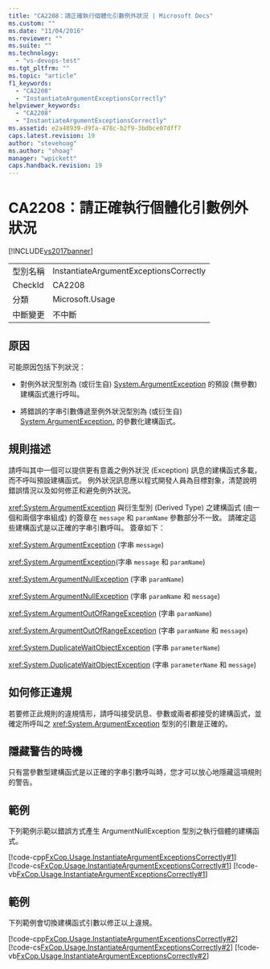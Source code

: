 ```yaml
---
title: "CA2208：請正確執行個體化引數例外狀況 | Microsoft Docs"
ms.custom: ""
ms.date: "11/04/2016"
ms.reviewer: ""
ms.suite: ""
ms.technology: 
  - "vs-devops-test"
ms.tgt_pltfrm: ""
ms.topic: "article"
f1_keywords: 
  - "CA2208"
  - "InstantiateArgumentExceptionsCorrectly"
helpviewer_keywords: 
  - "CA2208"
  - "InstantiateArgumentExceptionsCorrectly"
ms.assetid: e2a48939-d9fa-478c-b2f9-3bdbce07dff7
caps.latest.revision: 19
author: "stevehoag"
ms.author: "shoag"
manager: "wpickett"
caps.handback.revision: 19
---
```

# CA2208：請正確執行個體化引數例外狀況
[!INCLUDE[vs2017banner](../code-quality/includes/vs2017banner.md)]

|||  
|-|-|  
|型別名稱|InstantiateArgumentExceptionsCorrectly|  
|CheckId|CA2208|  
|分類|Microsoft.Usage|  
|中斷變更|不中斷|  
  
## 原因  
 可能原因包括下列狀況：  
  
-   對例外狀況型別為 \(或衍生自\) [System.ArgumentException](assetId:///System.ArgumentException?qualifyHint=True&autoUpgrade=True) 的預設 \(無參數\) 建構函式進行呼叫。  
  
-   將錯誤的字串引數傳遞至例外狀況型別為 \(或衍生自\) [System.ArgumentException.](assetId:///System.ArgumentException.?qualifyHint=True&autoUpgrade=True) 的參數化建構函式。  
  
## 規則描述  
 請呼叫其中一個可以提供更有意義之例外狀況 \(Exception\) 訊息的建構函式多載，而不呼叫預設建構函式。  例外狀況訊息應以程式開發人員為目標對象，清楚說明錯誤情況以及如何修正和避免例外狀況。  
  
 <xref:System.ArgumentException> 與衍生型別 \(Derived Type\) 之建構函式 \(由一個和兩個字串組成\) 的簽章在 `message` 和 `paramName` 參數部分不一致。  請確定這些建構函式是以正確的字串引數呼叫。  簽章如下：  
  
 <xref:System.ArgumentException> \(字串 `message`\)  
  
 <xref:System.ArgumentException>\(字串 `message` 和 `paramName`\)  
  
 <xref:System.ArgumentNullException> \(字串 `paramName`\)  
  
 <xref:System.ArgumentNullException> \(字串 `paramName` 和 `message`\)  
  
 <xref:System.ArgumentOutOfRangeException> \(字串 `paramName`\)  
  
 <xref:System.ArgumentOutOfRangeException> \(字串 `paramName` 和 `message`\)  
  
 <xref:System.DuplicateWaitObjectException> \(字串 `parameterName`\)  
  
 <xref:System.DuplicateWaitObjectException> \(字串 `parameterName` 和 `message`\)  
  
## 如何修正違規  
 若要修正此規則的違規情形，請呼叫接受訊息、參數或兩者都接受的建構函式，並確定所呼叫之 <xref:System.ArgumentException> 型別的引數是正確的。  
  
## 隱藏警告的時機  
 只有當參數型建構函式是以正確的字串引數呼叫時，您才可以放心地隱藏這項規則的警告。  
  
## 範例  
 下列範例示範以錯誤方式產生 ArgumentNullException 型別之執行個體的建構函式。  
  
 [!code-cpp[FxCop.Usage.InstantiateArgumentExceptionsCorrectly#1](../code-quality/codesnippet/CPP/ca2208-instantiate-argument-exceptions-correctly_1.cpp)]
 [!code-cs[FxCop.Usage.InstantiateArgumentExceptionsCorrectly#1](../code-quality/codesnippet/CSharp/ca2208-instantiate-argument-exceptions-correctly_1.cs)]
 [!code-vb[FxCop.Usage.InstantiateArgumentExceptionsCorrectly#1](../code-quality/codesnippet/VisualBasic/ca2208-instantiate-argument-exceptions-correctly_1.vb)]  
  
## 範例  
 下列範例會切換建構函式引數以修正以上違規。  
  
 [!code-cpp[FxCop.Usage.InstantiateArgumentExceptionsCorrectly#2](../code-quality/codesnippet/CPP/ca2208-instantiate-argument-exceptions-correctly_2.cpp)]
 [!code-cs[FxCop.Usage.InstantiateArgumentExceptionsCorrectly#2](../code-quality/codesnippet/CSharp/ca2208-instantiate-argument-exceptions-correctly_2.cs)]
 [!code-vb[FxCop.Usage.InstantiateArgumentExceptionsCorrectly#2](../code-quality/codesnippet/VisualBasic/ca2208-instantiate-argument-exceptions-correctly_2.vb)]